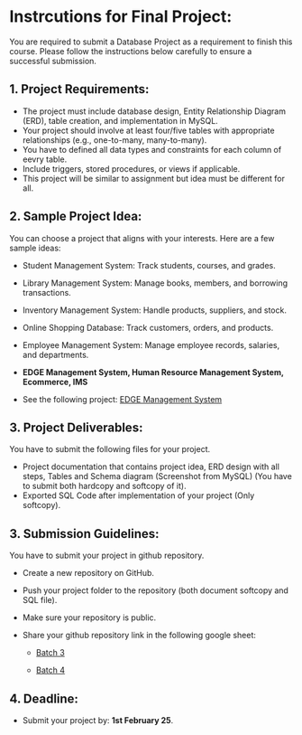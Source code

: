 # Instrcutions for Final Project:

You are required to submit a Database Project as a requirement to finish this course. Please follow the instructions below carefully to ensure a successful submission.

## 1. Project Requirements:

- The project must include database design, Entity Relationship Diagram (ERD), table creation, and implementation in MySQL.
- Your project should involve at least four/five tables with appropriate relationships (e.g., one-to-many, many-to-many).
- You have to defined all data types and constraints for each column of eevry table.
- Include triggers, stored procedures, or views if applicable.
- This project will be similar to assignment but idea must be different for all.

## 2. Sample Project Idea:
You can choose a project that aligns with your interests. Here are a few sample ideas:

- Student Management System: Track students, courses, and grades.
- Library Management System: Manage books, members, and borrowing transactions.
- Inventory Management System: Handle products, suppliers, and stock.
- Online Shopping Database: Track customers, orders, and products.
- Employee Management System: Manage employee records, salaries, and departments.
- **EDGE Management System, Human Resource Management System, Ecommerce, IMS**

- See the following project: [EDGE Management System]()

## 3. Project Deliverables:
You have to submit the following files for your project.
- Project documentation that contains project idea, ERD design with all steps, Tables and Schema diagram (Screenshot from MySQL) (You have to submit both hardcopy and softcopy of it).
- Exported SQL Code after implementation of your project (Only softcopy).

## 3. Submission Guidelines:
You have to submit your project in github repository.
- Create a new repository on GitHub.
- Push your project folder to the repository (both document softcopy and SQL file).
- Make sure your repository is public.
- Share your github repository link in the following google sheet:

    - [Batch 3](https://docs.google.com/spreadsheets/d/1NhPoEIePtcU5scqDhYQhn1AcoYK3q8_O7-MjVYGzs24/edit?gid=1730725819#gid=1730725819)

    - [Batch 4](https://docs.google.com/spreadsheets/d/1m91vQ4A4TPV4S4Clw8UmJghH8Bz55m3ewXVfs4wJfXE/edit?gid=1730725819#gid=1730725819)



## 4. Deadline: 
- Submit your project by: **1st February 25**.
